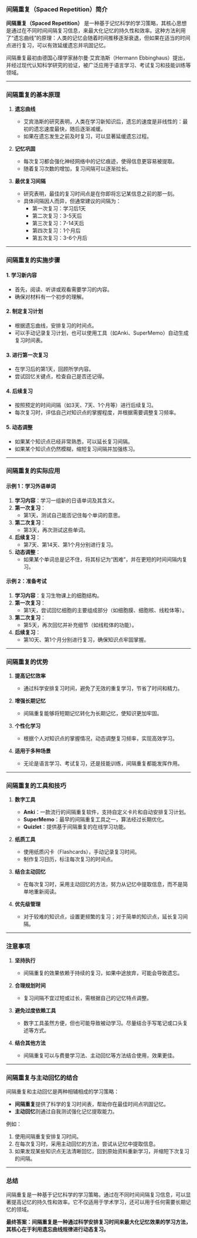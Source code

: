 ### 间隔重复（Spaced Repetition）简介

**间隔重复（Spaced Repetition）** 是一种基于记忆科学的学习策略，其核心思想是通过在不同时间间隔复习信息，来最大化记忆的持久性和效率。这种方法利用了“遗忘曲线”的原理：人类的记忆会随着时间推移逐渐衰退，但如果在适当的时间点进行复习，可以有效延缓遗忘并巩固记忆。

间隔重复最初由德国心理学家赫尔曼·艾宾浩斯（Hermann Ebbinghaus）提出，并经过现代认知科学研究的验证，被广泛应用于语言学习、考试复习和技能训练等领域。

---

### 间隔重复的基本原理

1. **遗忘曲线**  
   - 艾宾浩斯的研究表明，人类在学习新知识后，遗忘的速度是非线性的：最初的遗忘速度最快，随后逐渐减缓。
   - 如果在遗忘发生之前及时复习，可以显著延缓遗忘过程。

2. **记忆巩固**  
   - 每次复习都会强化神经网络中的记忆痕迹，使得信息更容易被提取。
   - 随着复习次数的增加，复习间隔可以逐渐拉长。

3. **最优复习间隔**  
   - 研究表明，最佳的复习时间点是在你即将忘记某信息之前的那一刻。
   - 具体间隔因人而异，但通常建议的间隔为：
     - 第一次复习：学习后1天
     - 第二次复习：3-5天后
     - 第三次复习：7-14天后
     - 第四次复习：1个月后
     - 第五次复习：3-6个月后

---

### 间隔重复的实施步骤

#### **1. 学习新内容**
   - 首先，阅读、听讲或观看需要学习的内容。
   - 确保对材料有一个初步的理解。

#### **2. 制定复习计划**
   - 根据遗忘曲线，安排复习的时间点。
   - 可以手动记录复习计划，也可以使用工具（如Anki、SuperMemo）自动生成复习时间表。

#### **3. 进行第一次复习**
   - 在学习后的第1天，回顾所学内容。
   - 尝试回忆关键点，检查自己是否还记得。

#### **4. 后续复习**
   - 按照预定的时间间隔（如3天、7天、1个月等）进行后续复习。
   - 每次复习时，评估自己对知识点的掌握程度，并根据需要调整复习频率。

#### **5. 动态调整**
   - 如果某个知识点已经非常熟悉，可以延长复习间隔。
   - 如果某个知识点仍然模糊，缩短复习间隔并加强练习。

---

### 间隔重复的实际应用

#### 示例 1：学习外语单词
1. **学习内容**：学习一组新的日语单词及其含义。
2. **第一次复习**：
   - 第1天，测试自己能否记住每个单词的意思。
3. **第二次复习**：
   - 第3天，再次测试这些单词。
4. **后续复习**：
   - 第7天、第14天、第1个月分别进行复习。
5. **动态调整**：
   - 如果某个单词总是记不住，将其标记为“困难”，并在更短的时间间隔内复习。

#### 示例 2：准备考试
1. **学习内容**：复习生物课上的细胞结构。
2. **第一次复习**：
   - 第1天，尝试回忆细胞的主要组成部分（如细胞膜、细胞核、线粒体等）。
3. **第二次复习**：
   - 第5天，再次回忆并补充细节（如线粒体的功能）。
4. **后续复习**：
   - 第10天、第1个月分别进行复习，确保知识点牢固掌握。

---

### 间隔重复的优势

1. **提高记忆效率**  
   - 通过科学安排复习时间，避免了无效的重复学习，节省了时间和精力。

2. **增强长期记忆**  
   - 间隔重复能够将短期记忆转化为长期记忆，使知识更加牢固。

3. **个性化学习**  
   - 根据个人对知识点的掌握情况，动态调整复习频率，实现高效学习。

4. **适用于多种场景**  
   - 无论是语言学习、考试复习，还是技能训练，间隔重复都能发挥作用。

---

### 间隔重复的工具和技巧

1. **数字工具**
   - **Anki**：一款流行的间隔重复软件，支持自定义卡片和自动安排复习计划。
   - **SuperMemo**：最早的间隔重复工具之一，算法经过长期优化。
   - **Quizlet**：提供基于间隔重复的在线学习功能。

2. **纸质工具**
   - 使用纸质闪卡（Flashcards），手动记录复习时间。
   - 制作复习日历，标注每次复习的时间点。

3. **结合主动回忆**
   - 在每次复习时，采用主动回忆的方法，努力从记忆中提取信息，而不是简单地重新阅读。

4. **优先级管理**
   - 对于较难的知识点，设置更频繁的复习；对于简单的知识点，延长复习间隔。

---

### 注意事项

1. **坚持执行**  
   - 间隔重复的效果依赖于持续的复习，如果中途放弃，可能会导致遗忘。

2. **合理规划时间**  
   - 复习间隔不宜过短或过长，需根据自己的记忆特点调整。

3. **避免过度依赖工具**  
   - 数字工具虽然方便，但也可能导致被动学习。尽量结合手写笔记或口头复述等方式。

4. **结合其他方法**  
   - 间隔重复可以与费曼学习法、主动回忆等方法结合使用，效果更佳。

---

### 间隔重复与主动回忆的结合

间隔重复和主动回忆是两种相辅相成的学习策略：
- **间隔重复**提供了科学的复习时间表，帮助你在最佳时间点巩固记忆。
- **主动回忆**则通过自我测试强化记忆提取能力。

例如：
1. 使用间隔重复安排复习时间。
2. 在每次复习时，采用主动回忆的方法，尝试从记忆中提取信息。
3. 如果发现某些知识点无法清晰回忆，回到原始资料重新学习，并缩短下次复习的间隔。

---

### 总结

间隔重复是一种基于记忆科学的学习策略，通过在不同时间间隔复习信息，可以显著提高记忆的持久性和效率。它不仅适用于学术学习，还可以用于任何需要长期记忆的领域。

**最终答案：间隔重复是一种通过科学安排复习时间来最大化记忆效果的学习方法，其核心在于利用遗忘曲线规律进行动态复习。**